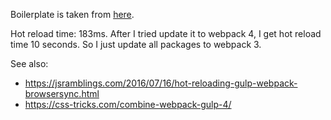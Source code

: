Boilerplate is taken from [here](https://github.com/gaearon/react-hot-loader/tree/master/examples/webpack-modern).

Hot reload time: 183ms. After I tried update it to webpack 4, I get hot reload time 10 seconds. So I just update all packages to webpack 3.

See also: 

- https://jsramblings.com/2016/07/16/hot-reloading-gulp-webpack-browsersync.html
- https://css-tricks.com/combine-webpack-gulp-4/
